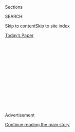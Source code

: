 <div id="app">

<div>

<div>

<div>

<div class="NYTAppHideMasthead css-1q2w90k e1suatyy0">

<div class="section css-ui9rw0 e1suatyy2">

<div class="css-eph4ug er09x8g0">

<div class="css-6n7j50">

</div>

<span class="css-1dv1kvn">Sections</span>

<div class="css-10488qs">

<span class="css-1dv1kvn">SEARCH</span>

</div>

[Skip to content](#site-content)[Skip to site
index](#site-index)

</div>

<div class="css-10698na e1huz5gh0">

</div>

</div>

<div id="masthead-bar-one" class="section hasLinks css-15hmgas e1csuq9d3">

<div class="css-uqyvli e1csuq9d0">

</div>

<div class="css-1uqjmks e1csuq9d1">

</div>

<div class="css-9e9ivx">

[](https://myaccount.nytimes3xbfgragh.onion/auth/login?response_type=cookie&client_id=vi)

</div>

<div class="css-1bvtpon e1csuq9d2">

[Today’s
Paper](https://www.nytimes3xbfgragh.onion/section/todayspaper)

</div>

</div>

</div>

</div>

<div data-aria-hidden="false">

<div id="site-content" data-role="main">

<div>

<div class="css-1aor85t" style="opacity:0.000000001;z-index:-1;visibility:hidden">

<div class="css-1hqnpie">

<div class="css-epjblv">

<span class="css-17xtcya">[Opinion](/section/opinion)</span><span class="css-x15j1o">|</span><span class="css-fwqvlz">What
if You Couldn’t See This
Page?</span>

</div>

<div class="css-k008qs">

<div class="css-1iwv8en">

<span class="css-18z7m18"></span>

<div>

</div>

</div>

<span class="css-1n6z4y">https://nyti.ms/2jTUIGZ</span>

<div class="css-1705lsu">

<div class="css-4xjgmj">

<div class="css-4skfbu" data-role="toolbar" data-aria-label="Social Media Share buttons, Save button, and Comments Panel with current comment count" data-testid="share-tools">

  - 
  - 
  - 
  - 
    
    <div class="css-6n7j50">
    
    </div>

  - 

</div>

</div>

</div>

</div>

</div>

</div>

<div class="css-13pd83m">

</div>

<div id="top-wrapper" class="css-1sy8kpn">

<div id="top-slug" class="css-l9onyx">

Advertisement

</div>

[Continue reading the main
story](#after-top)

<div class="ad top-wrapper" style="text-align:center;height:100%;display:block;min-height:250px">

<div id="top" class="place-ad" data-position="top" data-size-key="top">

</div>

</div>

<div id="after-top">

</div>

</div>

<div id="sponsor-wrapper" class="css-1hyfx7x">

<div id="sponsor-slug" class="css-19vbshk">

Supported by

</div>

[Continue reading the main
story](#after-sponsor)

<div id="sponsor" class="ad sponsor-wrapper" style="text-align:center;height:100%;display:block">

</div>

<div id="after-sponsor">

</div>

</div>

<div class="css-v5btjw etb61u70">

<div class="css-v05ibm etb61u71">

[Opinion](/section/opinion)

</div>

</div>

Op-Ed Contributor

<div class="css-1vkm6nb ehdk2mb0">

# What if You Couldn’t See This Page?

</div>

<div class="css-xt80pu e12qa4dv0">

<div class="css-18e8msd">

<div class="css-vp77d3 epjyd6m0">

<div class="css-1baulvz">

By <span class="css-1baulvz last-byline" itemprop="name">Nick
Frisch</span>

</div>

</div>

  - Dec. 14,
    2017

  - 
    
    <div class="css-4xjgmj">
    
    <div class="css-d8bdto" data-role="toolbar" data-aria-label="Social Media Share buttons, Save button, and Comments Panel with current comment count" data-testid="share-tools">
    
      - 
      - 
      - 
      - 
        
        <div class="css-6n7j50">
        
        </div>
    
      - 
    
    </div>
    
    </div>

</div>

<div class="css-tk9fsr">

[阅读简体中文版](https://cn.nytimes3xbfgragh.onion/opinion/20171215/net-neutrality-china-internet/ "Read in Simplified Chinese")[閱讀繁體中文版](https://cn.nytimes3xbfgragh.onion/opinion/20171215/net-neutrality-china-internet/zh-hant/ "Read in Traditional Chinese")

</div>

</div>

<div class="css-79elbk" data-testid="photoviewer-wrapper">

<div class="css-z3e15g" data-testid="photoviewer-wrapper-hidden">

</div>

<div class="css-1a48zt4 ehw59r15" data-testid="photoviewer-children">

![<span class="css-16f3y1r e13ogyst0" data-aria-hidden="true">A man uses
a computer in an internet cafe in
Beijing.</span><span class="css-cnj6d5 e1z0qqy90" itemprop="copyrightHolder"><span class="css-1ly73wi e1tej78p0">Credit...</span><span><span>Greg
Baker/Agence France-Presse — Getty
Images</span></span></span>](https://static01.graylady3jvrrxbe.onion/images/2017/12/13/opinion/13Frisch/13Frisch-articleLarge.jpg?quality=75&auto=webp&disable=upscale)

</div>

</div>

<div class="section meteredContent css-1r7ky0e" name="articleBody" itemprop="articleBody">

<div class="css-1fanzo5 StoryBodyCompanionColumn">

<div class="css-53u6y8">

***Update:*** *The F.C.C.* [*voted on Thursday to repeal net neutrality
rules*](https://www.nytimes3xbfgragh.onion/2017/12/14/technology/net-neutrality-repeal-vote.html?_r=0)*.*

HONG KONG — To taste a future without net neutrality, try browsing the
web in Beijing. China’s internet, provided through telecom giants
aligned with the Communist Party, is a digital dystopia, filtered by the
vast censorship apparatus known as China’s Great Firewall. Some sites
load with soul-withering slowness, or not at all. Others appear
instantly. Content vanishes without warning or explanation. The culprit
is rarely knowable. A faulty Wi-Fi router? A neighborhood power failure?
Commercial sabotage? A clampdown on political dissent? To most Chinese
netizens, the reason matters little. They simply gravitate to the few
sites that aren’t slowed or blocked entirely: the Chinese counterparts
of Facebook, Google, and Twitter. But these Chinese platforms come with
heavy government surveillance and censorship by corporate and party
apparatchiks. For the Communist Party and its commercial allies, this is
win-win, cementing respective monopolies on political markets and
consumer power.

The Trump administration’s plan to dismantle net neutrality regulations
has brought this nightmare scenario to America’s digital doorstep. With
the Federal Communications Commission scheduled to vote on the issue
today, the threatened rollback not only imperils fair play and free
speech; it will also empower foreign entities with substantial
market-making power, like China’s government, to meddle in American
public discourse on a scale dwarfing Russia’s recent cyber-chicanery.
Worse, abolishing net neutrality gives American corporations the means,
motive and opportunity to become accomplices in selling out our freedom
of speech.

Net neutrality is called the First Amendment of the internet for a good
reason. Obama-era net neutrality rules classed telecom giants, such as
AT\&T, as “common carriers,” de facto public utilities like water and
electricity companies. This status prohibits corporate bosses from
abusing control over network infrastructure to stifle rivals or favor
subsidiaries. Under net neutrality rules, a company like Comcast, which
owns NBC, cannot throttle data flows carrying Netflix’s competing TV
shows, any more than General Electric, once a majority stakeholder in
NBC and corporate parent to Jay Leno’s “Tonight Show,” could have cut
the power to David Letterman’s “Late Show” studios at CBS. These
content-neutral safeguards apply to political speech as much as to
“Orange Is the New Black*.”* They enshrine a basic American value:
that diverse opinions, from diverse sources, are a pillar of public
welfare. Eliminating net neutrality allows corporations to tamper with
data flows on their networks without public oversight or accountability.
If a connection is slow for MSNBC but not for Fox News, you may never
learn why.

</div>

</div>

<div class="css-1fanzo5 StoryBodyCompanionColumn">

<div class="css-53u6y8">

Beijing, meanwhile, is not shy about using its political and economic
heft to blot out dissent beyond China’s borders, employing tactics that
blend politics and commerce. The process starts at home: Foreign media
firms seeking access to China’s enormous markets face intense pressure
from Communist Party gatekeepers to make odious concessions on content
control and privacy. Then, the chilling effects spread overseas. This
has already happened in Hollywood: If you can’t distribute a film like
“Seven Years in Tibet” in China’s giant market, why bother making it
at all? (That 1997 project would never be greenlit today.) Facebook,
long locked out of the Chinese market, is [flirting with
censorship](https://www.nytimes3xbfgragh.onion/2016/11/22/technology/facebook-censorship-tool-china.html)
in a likely bid to gain entry. After the Facebook page of Guo Wengui, a
prominent regime critic living in exile,
[vanished](https://www.nytimes3xbfgragh.onion/2017/04/21/technology/guo-wengui-china-facebook-account-suspended.html)
last spring, Facebook blamed a systems error. As a private corporation,
it is under no obligation to provide more detail.

As the incentives and opportunities to self-censor accumulate, content
providers will gravitate to producing and promoting whatever reaches the
most customers worldwide, even if that means pleasing Chinese
cyber-commissars who control access to a billion of them. Content
providers — companies like Facebook and LinkedIn — are not, after all,
common carriers. They do not control the pipes, or carry a unique public
trust in the eyes of the government. As private businesses, they are not
bound by the First Amendment. Self-censorship is simply good business.

It is much more dangerous to grant American telecom companies — those
that *do* control the pipes — the right to tamper with data flows and
discriminate among content. American businesses’ track record of helping
China export censorship and Beijing’s aggressive and platform-agnostic
efforts to squelch unwanted speech overseas are a dangerous combination.

For those telecom conglomerates that have current or potential business
before the Chinese government, the temptation to take behind-the-scenes
guidance on content “management” as a quid pro quo for market access may
prove irresistible. China already exports its cutting-edge internet
censorship technologies, honed in the world’s largest natural laboratory
for “opinion guidance,” to authoritarian countries around the world.
These technologies are masterpieces of subtlety and sophistication,
offering a world-class censorship experience amenable to consumers and
commissars alike. They rarely resort to the “hard” censorship of crude
deletion, but rather give a suite of “softer” monitoring and management
tools to steer public discourse and discourage all but the most dogged
netizens from accessing undesirable content. For those who stick to
domestic and approved Chinese sites, the browsing experience is speedy
and seamless, the sutures where unwanted content has been excised barely
visible.

Browsing the web in China today, one rarely encounters the once
ubiquitous “your connection has been reset” or “due to relevant laws and
regulations, this content cannot be shown.” You’re likelier to endure a
load time that’s just a split-second too long, get bored and move
elsewhere. Under this system, even content creators who refuse
self-censorship, regardless of consequences — such as The Times, which
has been blocked in China since reporting on the party leaders’ family
wealth in 2012 — may find their ability to reach consumers at the mercy
of the companies that run the pipes. Without net neutrality, American
firms will have no obligation to provide equal access for content, and
[minimal statutory requirement to
explain](https://www.theverge.com/2017/2/23/14714142/fcc-lifts-net-neutrality-transparency-rules-smaller-isps)
why one piece of content might arrive more slowly than another.

</div>

</div>

<div class="css-1fanzo5 StoryBodyCompanionColumn">

<div class="css-53u6y8">

In the future, if the article you’re reading loads slowly, or not at
all, you might not know the reason. But you can guess.

</div>

</div>

</div>

<div>

</div>

<div>

</div>

<div>

</div>

<div>

<div id="bottom-wrapper" class="css-1ede5it">

<div id="bottom-slug" class="css-l9onyx">

Advertisement

</div>

[Continue reading the main
story](#after-bottom)

<div id="bottom" class="ad bottom-wrapper" style="text-align:center;height:100%;display:block;min-height:90px">

</div>

<div id="after-bottom">

</div>

</div>

</div>

</div>

</div>

## Site Index

<div>

</div>

## Site Information Navigation

  - [© <span>2020</span> <span>The New York Times
    Company</span>](https://help.nytimes3xbfgragh.onion/hc/en-us/articles/115014792127-Copyright-notice)

<!-- end list -->

  - [NYTCo](https://www.nytco.com/)
  - [Contact
    Us](https://help.nytimes3xbfgragh.onion/hc/en-us/articles/115015385887-Contact-Us)
  - [Work with us](https://www.nytco.com/careers/)
  - [Advertise](https://nytmediakit.com/)
  - [T Brand Studio](http://www.tbrandstudio.com/)
  - [Your Ad
    Choices](https://www.nytimes3xbfgragh.onion/privacy/cookie-policy#how-do-i-manage-trackers)
  - [Privacy](https://www.nytimes3xbfgragh.onion/privacy)
  - [Terms of
    Service](https://help.nytimes3xbfgragh.onion/hc/en-us/articles/115014893428-Terms-of-service)
  - [Terms of
    Sale](https://help.nytimes3xbfgragh.onion/hc/en-us/articles/115014893968-Terms-of-sale)
  - [Site
    Map](https://spiderbites.nytimes3xbfgragh.onion)
  - [Help](https://help.nytimes3xbfgragh.onion/hc/en-us)
  - [Subscriptions](https://www.nytimes3xbfgragh.onion/subscription?campaignId=37WXW)

</div>

</div>

</div>

</div>
